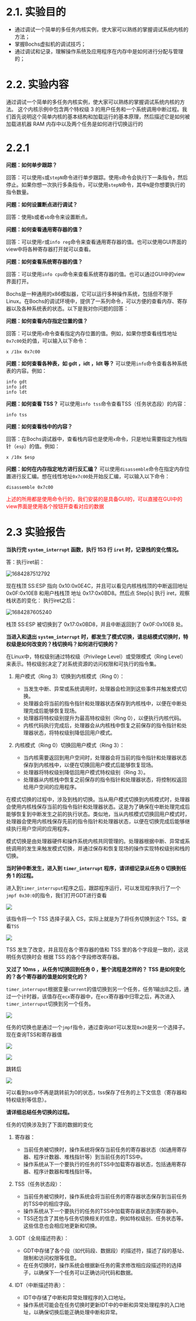 # 2.1. 实验目的

- 通过调试一个简单的多任务内核实例，使大家可以熟练的掌握调试系统内核的方法；
- 掌握Bochs虚拟机的调试技巧；
- 通过调试和记录，理解操作系统及应用程序在内存中是如何进行分配与管理的；

# 2.2. 实验内容

通过调试一个简单的多任务内核实例，使大家可以熟练的掌握调试系统内核的方法。 这个内核示例中包含两个特权级 3 的用户任务和一个系统调用中断过程。我们首先说明这个简单内核的基本结构和加载运行的基本原理，然后描述它是如何被加载进机器 RAM 内存中以及两个任务是如何进行切换运行的


# 2.2.1

**问题：如何单步跟踪？**

回答：可以使用`s`或`stepN`命令进行单步跟踪。使用`s`命令会执行下一条指令，然后停止。如果你想一次执行多条指令，可以使用`stepN`命令，其中`N`是你想要执行的指令数量。

**问题：如何设置断点进行调试？**

回答：使用`b`或者`vb`命令来设置断点。

**问题：如何查看通用寄存器的值？**

回答：可以使用`r`或`info reg`命令来查看通用寄存器的值。也可以使用GUI界面的view中将各种寄存器打开就可以查看。

**问题：如何查看系统寄存器的值？**

回答：可以使用`info cpu`命令来查看系统寄存器的值。也可以通过GUI中的view界面打开。

Bochs是一种通用的x86模拟器，它可以运行多种操作系统，包括但不限于Linux。在Bochs的调试环境中，提供了一系列命令，可以方便的查看内存、寄存器以及各种系统表的状态。以下是我对你问题的回答：

**问题：如何查看内存指定位置的值？**

回答：可以使用`x`命令查看指定内存位置的值。例如，如果你想查看线性地址`0x7c00`处的值，可以输入以下命令：

```shell
x /1bx 0x7c00
```

**问题：如何查看各种表，如 gdt ，idt ，ldt 等？**
可以使用`info`命令查看各种系统表的内容。例如：

```shell
info gdt
info idt
info ldt
```

**问题：如何查看 TSS？**
可以使用`info tss`命令查看TSS（任务状态段）的内容：

```shell
info tss
```

**问题：如何查看栈中的内容？**

回答：在Bochs调试器中，查看栈内容也是使用`x`命令，只是地址需要指定为栈指针（`esp`）的值。例如：

```shell
x /10x $esp
```

**问题：如何在内存指定地方进行反汇编？**
可以使用`disassemble`命令在指定内存位置进行反汇编。想在线性地址`0x7c00`处开始反汇编，可以输入以下命令：

```shell
disassemble 0x7c00
```
<font color=red>上述的所用都是使用命令行的，我们安装的是具备GUI的，可以直接在GUI中的view界面是使用各个按钮开查看对应的数据</font>

# 2.3 实验报告

**当执行完 `system_interrupt` 函数，执行 153 行 `iret` 时，记录栈的变化情况。**

答：执行iret前：

![1684287512792](images/1684287512792.png)

现在栈顶 SS:ESP 指向 0x10:0x0E4C，并且可以看见内核栈栈顶的中断返回地址 0x0F:0x10EB 和用户栈栈顶
地址 0x17:0x0BD8。然后点 Step[s] 执行 iret，观察栈状态的变化：
执行iret之后：

![1684287605240](images/1684287605240.png)

栈顶 SS:ESP 被切换到了 0x17:0x0BD8，并且中断返回到了 0x0F:0x10EB 处。


**当进入和退出 `system_interrupt` 时，都发生了模式切换，请总结模式切换时，特权级是如何改变的？栈切换吗？如何进行切换的？**

在Linux中，特权级别通过特权级（Privilege Level）或受限模式（Ring Level）来表示。特权级别决定了对系统资源的访问权限和可执行的指令集。

1. 用户模式（Ring 3）切换到内核模式（Ring 0）：
   - 当发生中断、异常或系统调用时，处理器会检测到这些事件并触发模式切换。
   - 处理器会将当前的指令指针和处理器状态保存到内核栈中，以便在中断处理完成后能够恢复现场。
   - 处理器将特权级别提升为最高特权级别（Ring 0），以便执行内核代码。
   - 内核代码执行完成后，处理器会从内核栈中恢复之前保存的指令指针和处理器状态，将特权级别降低回用户模式。

2. 内核模式（Ring 0）切换回用户模式（Ring 3）：
   - 当内核需要返回到用户空间时，处理器会将当前的指令指针和处理器状态保存到内核栈中，以便在切换回用户模式后能够恢复现场。
   - 处理器将特权级别降低回用户模式特权级别（Ring 3）。
   - 处理器从内核栈中恢复之前保存的指令指针和处理器状态，将控制权返回给用户空间的应用程序。

在模式切换的过程中，涉及到栈的切换。当从用户模式切换到内核模式时，处理器会使用内核栈保存当前的指令指针和处理器状态。这是为了确保在中断处理完成后能够恢复到中断发生之前的执行状态。类似地，当从内核模式切换回用户模式时，处理器会使用内核栈保存先前的指令指针和处理器状态，以便在切换完成后能够继续执行用户空间的应用程序。

模式切换是由处理器硬件和操作系统内核共同管理的。处理器根据中断、异常或系统调用的发生来触发模式切换，并通过保存和恢复现场的操作实现特权级别和栈的切换。


**当时钟中断发生，进入到 `timer_interrupt` 程序，请详细记录从任务 0 切换到任务 1 的过程。**

进入到`timer_interruput`程序之后，跟踪程序运行，可以发现程序执行了一个`jmpf 0x30:0`的指令，我们打开GDT进行查看

![](images/2023-05-17-15-28-44.png)

该指令将一个 TSS 选择子装入 CS，实际上就是为了将任务切换到这个 TSS。查看`TSS`

![](images/2023-05-17-15-29-49.png)

TSS 发生了改变，并且现在各个寄存器的值和 TSS 里的各个字段是一致的，这说明任务切换时会
根据 TSS 的各个字段修改寄存器。

**又过了 10ms ，从任务1切换回到任务 0 ，整个流程是怎样的？ TSS 是如何变化的？各个寄存器的值是如何变化的？**

`timer_interruput`根据变量`current`的值切换到另一个任务，任务1输出B之后，通过一个计时器，该值存在`ecx`寄存器中，在`ecx`寄存器中归零之后，再次进入`timer_interruput`切换到另一个任务。

![](images/2023-05-17-15-44-06.png)

任务的切换也是通过一个`jmpf`指令，通过查询`GDT`可以发现`0x20`是另一个选择子。
现在查询TSS和寄存器值

![](images/2023-05-17-15-46-32.png)

![](images/2023-05-17-15-45-39.png)

<font color=b>跳转后</font>

![](images/2023-05-17-15-53-00.png)

可以看到tss中不再是跳转前为0的状态，tss保存了任务的上下文信息（寄存器和特权级别等信息）。

**请详细总结任务切换的过程。**

任务的切换涉及到了下面的数据的变化

1. 寄存器：
   - 当前任务被切换时，操作系统将保存当前任务的寄存器状态（如通用寄存器、程序计数器、堆栈指针等）到当前任务的TSS中。
   - 操作系统从下一个要执行的任务的TSS中加载寄存器状态，包括通用寄存器、程序计数器和堆栈指针等。

2. TSS（任务状态段）：
   - 当前任务被切换时，操作系统会将当前任务的寄存器状态保存到当前任务的TSS中的相应字段。
   - 操作系统从下一个要执行的任务的TSS中加载寄存器状态到寄存器中。
   - TSS还包含了其他与任务切换相关的信息，例如特权级别、任务状态等。这些信息也会相应地更新和切换。

3. GDT（全局描述符表）：
   - GDT中存储了各个段（如代码段、数据段）的描述符，描述了段的基址、限制和访问权限等信息。
   - 在任务切换时，操作系统会根据新任务的需求修改相应段描述符的选择子，以确保下一个任务可以正确访问代码和数据。

4. IDT（中断描述符表）：
   - IDT中存储了中断和异常处理程序的入口地址。
   - 操作系统可能会在任务切换时更新IDT中的中断和异常处理程序的入口地址，以确保切换后能正确处理中断和异常。

 
